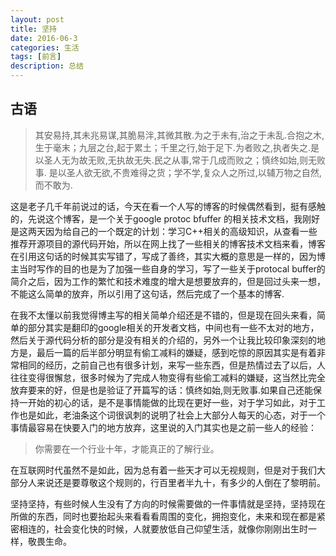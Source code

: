 ```yaml
---
layout: post
title: 坚持
date: 2016-06-3
categories: 生活
tags: [前言]
description: 总结
---
```


## 古语

>其安易持,其未兆易谋,其脆易泮,其微其散.为之于未有,治之于未乱.合抱之木,生于毫末；九层之台,起于累土；千里之行,始于足下.为者败之,执者失之.是以圣人无为故无败,无执故无失.民之从事,常于几成而败之；慎终如始,则无败事. 是以圣人欲无欲,不贵难得之货；学不学,复众人之所过,以辅万物之自然,而不敢为.

这是老子几千年前说过的话，今天在看一个人写的博客的时候偶然看到，挺有感触的，先说这个博客，是一个关于google protoc bfuffer 的相关技术文档，我刚好是这两天因为给自己的一个既定的计划：学习C++相关的高级知识，从查看一些推荐开源项目的源代码开始，所以在网上找了一些相关的博客技术文档来看，博客在引用这句话的时候其实写错了，写成了善终，其实大概的意思是一样的，因为博主当时写作的目的也是为了加强一些自身的学习，写了一些关于protocal buffer的简介之后，因为工作的繁忙和技术难度的增大是想要放弃的，但是回过头来一想，不能这么简单的放弃，所以引用了这句话，然后完成了一个基本的博客.

在我不太懂以前我觉得博主写的相关简单介绍还是不错的，但是现在回头来看，简单的部分其实是翻印的google相关的开发者文档，中间也有一些不太对的地方，然后关于源代码分析的部分是没有相关的介绍的，另外一个让我比较印象深刻的地方是，最后一篇的后半部分明显有偷工减料的嫌疑，感到吃惊的原因其实是有着非常相同的经历，之前自己也有很多计划，来写一些东西，但是热情过去了以后，人往往变得很懈怠，很多时候为了完成人物变得有些偷工减料的嫌疑，这当然比完全放弃要来的好，但是也是验证了开篇写的话：慎终如始,则无败事.如果自己还能保持一开始的初心的话，是不是事情能做的比现在更好一些，对于学习如此，对于工作也是如此，老油条这个词很讽刺的说明了社会上大部分人每天的心态，对于一个事情最容易在快要入门的地方放弃，这里说的入门其实也是之前一些人的经验：

> 你需要在一个行业十年，才能真正的了解行业。

在互联网时代虽然不是如此，因为总有着一些天才可以无视规则，但是对于我们大部分人来说还是要尊敬这个规则的，行百里者半九十，有多少的人倒在了黎明前。

坚持坚持，有些时候人生没有了方向的时候需要做的一件事情就是坚持，坚持现在所做的东西，同时也要抬起头来看看看周围的变化，拥抱变化，未来和现在都是紧密相连的，社会变化快的时候，人就要放低自己仰望生活，就像你刚刚出生时一样，敬畏生命。
